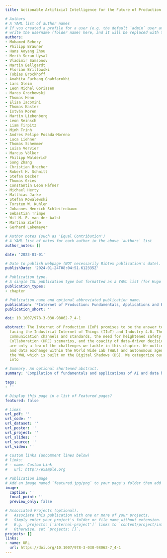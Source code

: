 ```yaml
---
title: Actionable Artificial Intelligence for the Future of Production

# Authors
# A YAML list of author names
# If you created a profile for a user (e.g. the default `admin` user at `content/authors/admin/`), 
# write the username (folder name) here, and it will be replaced with their full name and linked to their profile.
authors:
- Mohamed Behery
- Philipp Brauner
- Hans Aoyang Zhou
- Merih Seran Uysal
- Vladimir Samsonov
- Martin Bellgardt
- Florian Brillowski
- Tobias Brockhoff
- Anahita Farhang Ghahfarokhi
- Lars Gleim
- Leon Michel Gorissen
- Marco Grochowski
- Thomas Henn
- Elisa Iacomini
- Thomas Kaster
- István Koren
- Martin Liebenberg
- Leon Reinsch
- Liam Tirpitz
- Minh Trinh
- Andres Felipe Posada-Moreno
- Luca Liehner
- Thomas Schemmer
- Luisa Vervier
- Marcus Völker
- Philipp Walderich
- Song Zhang
- Christian Brecher
- Robert H. Schmitt
- Stefan Decker
- Thomas Gries
- Constantin Leon Häfner
- Michael Herty
- Matthias Jarke
- Stefan Kowalewski
- Torsten W. Kuhlen
- Johannes Henrich Schleifenbaum
- Sebastian Trimpe
- Wil M. P. van der Aalst
- Martina Ziefle
- Gerhard Lakemeyer

# Author notes (such as 'Equal Contribution')
# A YAML list of notes for each author in the above `authors` list
author_notes: []

date: '2023-01-01'

# Date to publish webpage (NOT necessarily Bibtex publication's date).
publishDate: '2024-01-24T08:04:51.612335Z'

# Publication type.
# A single CSL publication type but formatted as a YAML list (for Hugo requirements).
publication_types:
- chapter

# Publication name and optional abbreviated publication name.
publication: '*Internet of Production: Fundamentals, Applications and Proceedings*'
publication_short: ''

doi: 10.1007/978-3-030-98062-7_4-1

abstract: The Internet of Production (IoP) promises to be the answer to major challenges
  facing the Industrial Internet of Things (IIoT) and Industry 4.0. The lack of inter-company
  communication channels and standards, the need for heightened safety in Human Robot
  Collaboration (HRC) scenarios, and the opacity of data-driven decision support systems
  are only a few of the challenges we tackle in this chapter. We outline the communication
  and data exchange within the World Wide Lab (WWL) and autonomous agents that query
  the WWL which is built on the Digital Shadows (DS). We categorize our approaches
  into

# Summary. An optional shortened abstract.
summary: 'Compilation of fundamentals and applications of AI and data based systems in the context of the Industry 4.0.'

tags:
- ''

# Display this page in a list of Featured pages?
featured: false

# Links
url_pdf: ''
url_code: ''
url_dataset: ''
url_poster: ''
url_project: ''
url_slides: ''
url_source: ''
url_video: ''

# Custom links (uncomment lines below)
# links:
# - name: Custom Link
#   url: http://example.org

# Publication image
# Add an image named `featured.jpg/png` to your page's folder then add a caption below.
image:
  caption: ''
  focal_point: ''
  preview_only: false

# Associated Projects (optional).
#   Associate this publication with one or more of your projects.
#   Simply enter your project's folder or file name without extension.
#   E.g. `projects: ['internal-project']` links to `content/project/internal-project/index.md`.
#   Otherwise, set `projects: []`.
projects: []
links:
- name: URL
  url: https://doi.org/10.1007/978-3-030-98062-7_4-1
---
```

